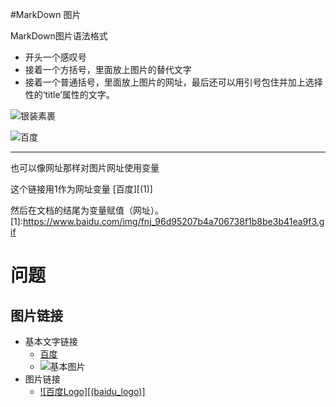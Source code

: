 #MarkDown 图片

MarkDown图片语法格式
- 开头一个感叹号
- 接着一个方括号，里面放上图片的替代文字
- 接着一个普通括号，里面放上图片的网址，最后还可以用引号包住并加上选择性的‘title’属性的文字。

![银装素裹](https://img0.baidu.com/it/u=1435639120,2241364006&fm=253&fmt=auto&app=138&f=JPEG?w=800&h=500)

![百度](https://www.baidu.com/img/fnj_96d95207b4a706738f1b8be3b41ea9f3.gif)

---

也可以像网址那样对图片网址使用变量

这个链接用1作为网址变量 [百度][(1)]

然后在文档的结尾为变量赋值（网址）。
[1]:https://www.baidu.com/img/fnj_96d95207b4a706738f1b8be3b41ea9f3.gif
# 问题

## 图片链接
- 基本文字链接
	- [百度][baidu]
	- ![基本图片](https://ss0.bdstatic.com/5aV1bjqh_Q23odCf/static/superman/img/logo_top_ca79a146.png)
- 图片链接
	- [![百度Logo][(baidu_logo)]][baidu]
	
	
[baidu]:https://www.baidu.com/
[baidu_logo]:https://ss0.bdstatic.com/5aV1bjqh_Q23odCf/static/superman/img/logo_top_ca79a146.png

